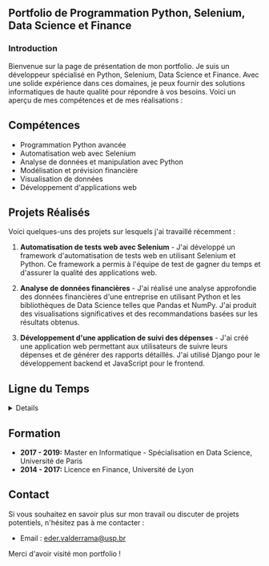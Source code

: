 ## Portfolio de Programmation Python, Selenium, Data Science et Finance

### Introduction

[comment]: <> (Use this template if you need a quick developer / data science portfolio! Based on a Minimal Jekyll theme for GitHub Pages.)

Bienvenue sur la page de présentation de mon portfolio. Je suis un développeur spécialisé en Python, Selenium, Data Science et Finance. Avec une solide expérience dans ces domaines, je peux fournir des solutions informatiques de haute qualité pour répondre à vos besoins. Voici un aperçu de mes compétences et de mes réalisations :

## Compétences

- Programmation Python avancée
- Automatisation web avec Selenium
- Analyse de données et manipulation avec Python
- Modélisation et prévision financière
- Visualisation de données
- Développement d'applications web

## Projets Réalisés

Voici quelques-uns des projets sur lesquels j'ai travaillé récemment :

1. **Automatisation de tests web avec Selenium** - J'ai développé un framework d'automatisation de tests web en utilisant Selenium et Python. Ce framework a permis à l'équipe de test de gagner du temps et d'assurer la qualité des applications web.

2. **Analyse de données financières** - J'ai réalisé une analyse approfondie des données financières d'une entreprise en utilisant Python et les bibliothèques de Data Science telles que Pandas et NumPy. J'ai produit des visualisations significatives et des recommandations basées sur les résultats obtenus.

3. **Développement d'une application de suivi des dépenses** - J'ai créé une application web permettant aux utilisateurs de suivre leurs dépenses et de générer des rapports détaillés. J'ai utilisé Django pour le développement backend et JavaScript pour le frontend.

## Ligne du Temps

<details>
	<summary>Details</summary>
	<p>
		<ul>
		  <li><strong>Jan 2019 - Présent:</strong> Développeur Python chez XYZ Entreprise
		    <ul>
		      <li>Développement de solutions logicielles en Python pour automatiser les processus et améliorer l'efficacité opérationnelle.</li>
		      <li>Utilisation de Selenium pour l'automatisation des tests web et la validation des fonctionnalités.</li>
		      <li>Manipulation et analyse de données avec Python pour générer des informations utiles et des rapports précis.</li>
		      <li>Modélisation financière et prévisions pour prendre des décisions éclairées en matière d'investissement.</li>
		    </ul>
		  </li>
		  <li><strong>Juin 2018 - Déc 2018:</strong> Stagiaire en Data Science chez ABC Startup
		    <ul>
		      <li>Travaillé sur des projets de Data Science impliquant l'exploration, la manipulation et l'analyse de grandes quantités de données.</li>
		      <li>Utilisation de bibliothèques Python telles que Pandas, NumPy et Matplotlib pour effectuer des tâches de traitement et de visualisation de données.</li>
		      <li>Développement de modèles prédictifs pour résoudre des problèmes de classification et de régression.</li>
		    </ul>
		  </li>
		</ul>
</details>


## Formation

- **2017 - 2019:** Master en Informatique - Spécialisation en Data Science, Université de Paris
- **2014 - 2017:** Licence en Finance, Université de Lyon

## Contact

Si vous souhaitez en savoir plus sur mon travail ou discuter de projets potentiels, n'hésitez pas à me contacter :

- Email : [eder.valderrama@usp.br](mailto:eder.valderrama@usp.br)

Merci d'avoir visité mon portfolio !